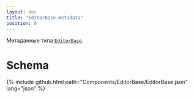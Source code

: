```yaml
---
layout: doc
title: "EditorBase.metadata"
position: 0
---
```


Метаданные типа [`EditorBase`](../).

# Schema

{% include github.html path="Components/EditorBase/EditorBase.json" lang="json" %}

